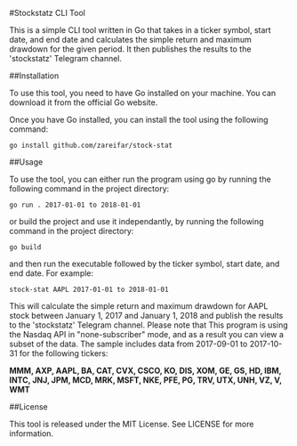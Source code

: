 #Stockstatz CLI Tool

This is a simple CLI tool written in Go that takes in a ticker symbol, start date, and end date and calculates the simple return and maximum drawdown for the given period. It then publishes the results to the 'stockstatz' Telegram channel.

##Installation

To use this tool, you need to have Go installed on your machine. You can download it from the official Go website.

Once you have Go installed, you can install the tool using the following command:

```go install github.com/zareifar/stock-stat```

##Usage

To use the tool, you can either run the program using go by running the following command in the project directory:

```go run . 2017-01-01 to 2018-01-01```

or build the project and use it independantly, by running the following command in the project directory:

```go build```

and then run the executable followed by the ticker symbol, start date, and end date. For example:

```stock-stat AAPL 2017-01-01 to 2018-01-01```

This will calculate the simple return and maximum drawdown for AAPL stock between January 1, 2017 and January 1, 2018 and publish the results to the 'stockstatz' Telegram channel.
Please note that This program is using the Nasdaq API in "none-subscriber" mode, and as a result you can view a subset of the data.
The sample includes data from 2017-09-01 to 2017-10-31 for the following tickers:

**MMM, AXP, AAPL, BA, CAT, CVX, CSCO, KO, DIS, XOM, GE, GS, HD, IBM, INTC, JNJ, JPM, MCD, MRK, MSFT, NKE, PFE, PG, TRV, UTX, UNH, VZ, V, WMT**

##License

This tool is released under the MIT License. See LICENSE for more information.
